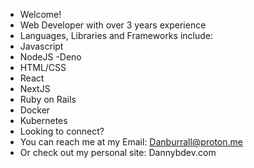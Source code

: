 - Welcome!
- Web Developer with over 3 years experience
- Languages, Libraries and Frameworks include:
- Javascript
- NodeJS
-Deno  
- HTML/CSS
- React
- NextJS
- Ruby on Rails
- Docker
- Kubernetes
- Looking to connect? 
- You can reach me at my Email: Danburrall@proton.me
- Or check out my personal site: Dannybdev.com

<!---
Dburrall/Dburrall is a ✨ special ✨ repository because its `README.md` (this file) appears on your GitHub profile.
You can click the Preview link to take a look at your changes.
--->
